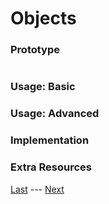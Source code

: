 # Objects
### Prototype  
>```c++
>
>```
### Usage: Basic  


### Usage: Advanced  


### Implementation  


### Extra Resources  

[Last](https://github.com/Zomon333/SadBoat-Engine/blob/Linux-Refactor/docs/1-introduction/table-of-contents.md) --- [Next](https://www.github.com/Zomon333/SadBoat-Engine/tree/Linux-Refactor/docs/6-rendering/)